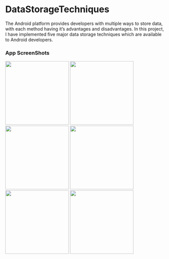 # DataStorageTechniques
The Android platform provides developers with multiple ways to store data, with each method having it’s advantages and disadvantages. In this project, I have implemented five major data storage techniques which are available to Android developers.
<h3>App ScreenShots</h3>
<div display="block">
    <img src="https://user-images.githubusercontent.com/46056492/76170348-fa4a7000-61a2-11ea-9310-0c802def13eb.png" width="200px"/> 
    <img src="https://user-images.githubusercontent.com/46056492/76170349-fcacca00-61a2-11ea-9ccb-ad6215c1a50e.png" width="200px"/> 
    <img src="https://user-images.githubusercontent.com/46056492/76170351-ffa7ba80-61a2-11ea-9407-b829aeaab6e5.png" width="200px"/> 
    <img src="https://user-images.githubusercontent.com/46056492/76170355-033b4180-61a3-11ea-83e3-2d63ce909126.png" width="200px"/> 
    <img src="https://user-images.githubusercontent.com/46056492/76170357-05050500-61a3-11ea-9cac-40b3fa74e5b7.png" width="200px"/> 
    <img src="https://user-images.githubusercontent.com/46056492/76170359-06cec880-61a3-11ea-8528-129235fb891d.png" width="200px"/> 
</div>


